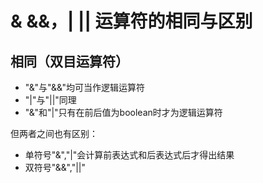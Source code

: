 # & &&，| || 运算符的相同与区别
## 相同（双目运算符）
- "&"与"&&"均可当作逻辑运算符
- "|"与"||"同理
- "&"和"|"只有在前后值为boolean时才为逻辑运算符

但两者之间也有区别：
- 单符号"&","|"会计算前表达式和后表达式后才得出结果
- 双符号"&&","||"